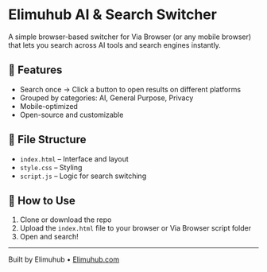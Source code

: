 # Elimuhub AI & Search Switcher

A simple browser-based switcher for Via Browser (or any mobile browser) that lets you search across AI tools and search engines instantly.

## 🔧 Features

- Search once → Click a button to open results on different platforms
- Grouped by categories: AI, General Purpose, Privacy
- Mobile-optimized
- Open-source and customizable

## 📁 File Structure

- `index.html` – Interface and layout
- `style.css` – Styling
- `script.js` – Logic for search switching

## 📌 How to Use

1. Clone or download the repo
2. Upload the `index.html` file to your browser or Via Browser script folder
3. Open and search!

---

Built by Elimuhub • [Elimuhub.com](https://elimuhub.com)
